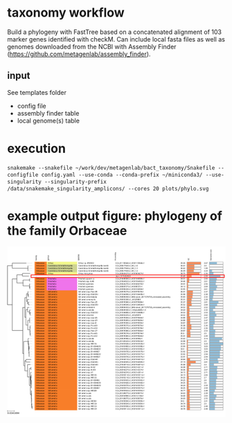 
# taxonomy workflow

Build a phylogeny with FastTree based on a concatenated alignment of 103 marker genes identified with checkM.
Can include local fasta files as well as genomes downloaded from the NCBI with Assembly Finder (https://github.com/metagenlab/assembly_finder).

## input

See templates folder

- config file
- assembly finder table
- local genome(s) table

# execution

```
snakemake --snakefile ~/work/dev/metagenlab/bact_taxonomy/Snakefile --configfile config.yaml --use-conda --conda-prefix ~/miniconda3/ --use-singularity --singularity-prefix /data/snakemake_singularity_amplicons/ --cores 20 plots/phylo.svg
```

# example output figure: phylogeny of the family Orbaceae

![Phylogeny](templates/phylo.svg)